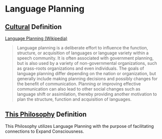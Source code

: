 # Language Planning

## [Cultural](./culture.md) Definition

<a href="http://en.wikipedia.org/wiki/Language_planning" target="_blank">Language Planning (Wikipedia)</a>

> Language planning is a deliberate effort to influence the function, structure, or acquisition of languages or language variety within a speech community. It is often associated with government planning, but is also used by a variety of non-governmental organizations, such as grass-roots organizations and even individuals. The goals of language planning differ depending on the nation or organization, but generally include making planning decisions and possibly changes for the benefit of communication. Planning or improving effective communication can also lead to other social changes such as language shift or assimilation, thereby providing another motivation to plan the structure, function and acquisition of languages.

## [This Philosophy](./this-philosophy.md) Definition

This Philosophy utilizes Language Planning with the purpose of facilitating connections to Expand Consciousness.

